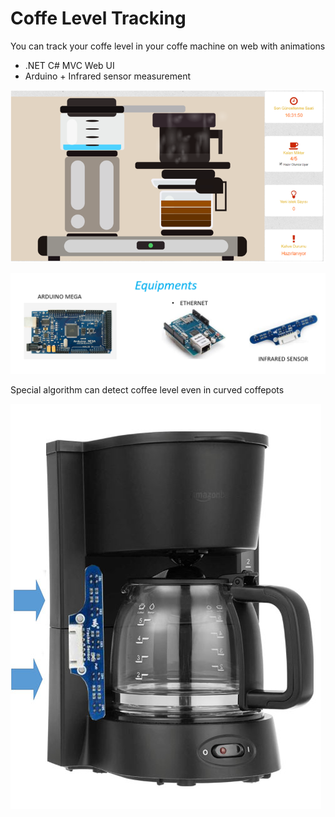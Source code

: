 # Coffe Level Tracking

You can track your coffe level in your coffe machine on web with animations

* .NET C# MVC Web UI
* Arduino + Infrared sensor measurement

![alt text](https://github.com/taskma/Coffe_Level_Track/blob/master/coffelevel.PNG)

![alt text](https://github.com/taskma/Coffe_Level_Track/blob/master/equipments.PNG)

Special algorithm can detect coffee level even in curved coffepots

![alt text](https://github.com/taskma/Coffe_Level_Track/blob/master/coffe_machine.jpg)
